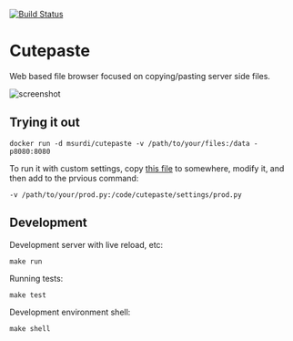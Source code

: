 [![Build Status](https://travis-ci.org/msurdi/cutepaste.svg?branch=master)](https://travis-ci.org/msurdi/cutepaste)

Cutepaste
=========

Web based file browser focused on copying/pasting
server side files.

![screenshot](http://i.imgur.com/L9KwVYY.png)


Trying it out
-------------

    docker run -d msurdi/cutepaste -v /path/to/your/files:/data -p8080:8080
 
 
To run it with custom settings, copy [this file](https://github.com/msurdi/cutepaste/blob/master/cutepaste/settings/prod.py) to
somewhere, modify it, and then add to the prvious command:

    -v /path/to/your/prod.py:/code/cutepaste/settings/prod.py
   

Development
-----------
Development server with live reload, etc:

    make run
    
Running tests:

    make test
    
Development environment shell:

    make shell

